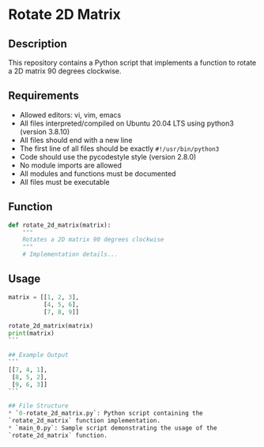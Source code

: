 # Rotate 2D Matrix

## Description
This repository contains a Python script that implements a function to rotate a 2D matrix 90 degrees clockwise.

## Requirements
* Allowed editors: vi, vim, emacs
* All files interpreted/compiled on Ubuntu 20.04 LTS using python3 (version 3.8.10)
* All files should end with a new line
* The first line of all files should be exactly `#!/usr/bin/python3`
* Code should use the pycodestyle style (version 2.8.0)
* No module imports are allowed
* All modules and functions must be documented
* All files must be executable

## Function
```python
def rotate_2d_matrix(matrix):
    """
    Rotates a 2D matrix 90 degrees clockwise
    """
    # Implementation details...
```

## Usage
````Python
matrix = [[1, 2, 3],
          [4, 5, 6],
          [7, 8, 9]]

rotate_2d_matrix(matrix)
print(matrix)
```

## Example Output
```
[[7, 4, 1],
 [8, 5, 2],
 [9, 6, 3]]
```

## File Structure
* `0-rotate_2d_matrix.py`: Python script containing the
`rotate_2d_matrix` function implementation.
* `main_0.py`: Sample script demonstrating the usage of the
`rotate_2d_matrix` function.
